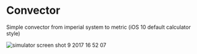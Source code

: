 # Convector
Simplе convector from imperial system to metric (iOS 10 default calculator style)

![simulator screen shot 9 2017 16 52 07](https://user-images.githubusercontent.com/8937802/30243870-6b990f92-9580-11e7-8959-e268891b48a6.png)


